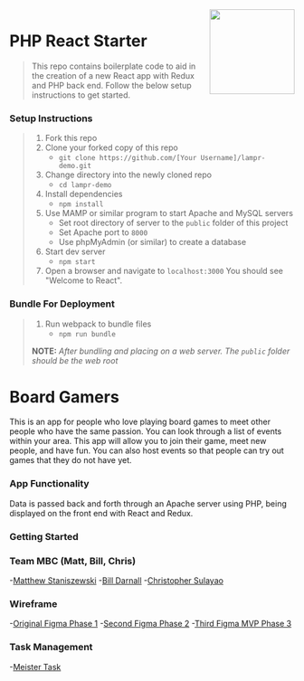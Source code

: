<img align="right" width="150" src="https://github.com/Learning-Fuze/react-with-server/blob/master/public/dist/php-react.png">

# PHP React Starter

> This repo contains boilerplate code to aid in the creation of a new React app with Redux and PHP back end. Follow the below setup instructions to get started.

### Setup Instructions

> 1. Fork this repo
> 1. Clone your forked copy of this repo
>    - `git clone https://github.com/[Your Username]/lampr-demo.git`
> 1. Change directory into the newly cloned repo
>    - `cd lampr-demo`
> 1. Install dependencies 
>    - `npm install`
> 1. Use MAMP or similar program to start Apache and MySQL servers
>    - Set root directory of server to the `public` folder of this project
>    - Set Apache port to `8000`
>    - Use phpMyAdmin (or similar) to create a database
> 1. Start dev server
>    - `npm start`
> 1. Open a browser and navigate to `localhost:3000` You should see "Welcome to React".

### Bundle For Deployment

> 1. Run webpack to bundle files
>    - `npm run bundle`
> 
> **NOTE:** *After bundling and placing on a web server. The `public` folder should be the web root*

# Board Gamers

This is an app for people who love playing board games to meet other people who have the same passion. 
You can look through a list of events within your area. This app will allow you to join their game, meet new people, and have fun. 
You can also host events so that people can try out games that they do not have yet.

### App Functionality

Data is passed back and forth through an Apache server using PHP, being displayed on the front end with React and Redux.

### Getting Started 

### Team MBC (Matt, Bill, Chris)

-[Matthew Staniszewski](https://github.com/staniszmatt)
-[Bill Darnall](https://github.com/beeeweee)
-[Christopher Sulayao](https://github.com/christophersulayao)

### Wireframe
-[Original Figma Phase 1](https://www.figma.com/file/OMpV7MgZSaKdOPqa9T1tVGEw/Let's-Play-Board-Games!)
-[Second Figma Phase 2](https://www.figma.com/file/0PAm7FBvKVeOuTVAHlL5FuG1/Let's-Play-Board-Games!-Phase-2)
-[Third Figma MVP Phase 3](https://www.figma.com/file/0z0qTPVVoWZNZSVEDwBdp4QP/Let's-play-board-games-phase-3)

### Task Management
-[Meister Task](https://www.meistertask.com/app/project/2L4yOE5D/board-game-finder)
